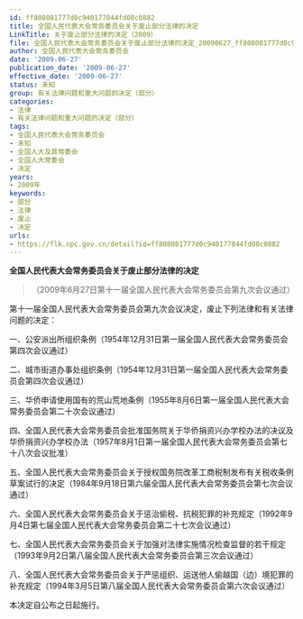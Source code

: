 ```yaml
---
id: ff808081777d0c940177844fd08c0882
title: 全国人民代表大会常务委员会关于废止部分法律的决定
LinkTitle: 关于废止部分法律的决定（2009）
file: 全国人民代表大会常务委员会关于废止部分法律的决定_20090627_ff808081777d0c940177844fd08c0882.docx
author: 全国人民代表大会常务委员会
date: '2009-06-27'
publication_date: '2009-06-27'
effective_date: '2009-06-27'
status: 未知
group: 有关法律问题和重大问题的决定（部分）
categories:
- 法律
- 有关法律问题和重大问题的决定（部分）
tags:
- 全国人民代表大会常务委员会
- 未知
- 全国人大及其常委会
- 全国人大常委会
- 决定
years:
- 2009年
keywords:
- 部分
- 法律
- 废止
- 决定
urls:
- https://flk.npc.gov.cn/detail?id=ff808081777d0c940177844fd08c0882
---
```


**全国人民代表大会常务委员会关于废止部分法律的决定**

> （2009年6月27日第十一届全国人民代表大会常务委员会第九次会议通过）

第十一届全国人民代表大会常务委员会第九次会议决定，废止下列法律和有关法律问题的决定：

一、公安派出所组织条例（1954年12月31日第一届全国人民代表大会常务委员会第四次会议通过）

二、城市街道办事处组织条例（1954年12月31日第一届全国人民代表大会常务委员会第四次会议通过）

三、华侨申请使用国有的荒山荒地条例（1955年8月6日第一届全国人民代表大会常务委员会第二十次会议通过）

四、全国人民代表大会常务委员会批准国务院关于华侨捐资兴办学校办法的决议及华侨捐资兴办学校办法（1957年8月1日第一届全国人民代表大会常务委员会第七十八次会议批准）

五、全国人民代表大会常务委员会关于授权国务院改革工商税制发布有关税收条例草案试行的决定（1984年9月18日第六届全国人民代表大会常务委员会第七次会议通过）

六、全国人民代表大会常务委员会关于惩治偷税、抗税犯罪的补充规定（1992年9月4日第七届全国人民代表大会常务委员会第二十七次会议通过）

七、全国人民代表大会常务委员会关于加强对法律实施情况检查监督的若干规定（1993年9月2日第八届全国人民代表大会常务委员会第三次会议通过）

八、全国人民代表大会常务委员会关于严惩组织、运送他人偷越国（边）境犯罪的补充规定（1994年3月5日第八届全国人民代表大会常务委员会第六次会议通过）

本决定自公布之日起施行。
